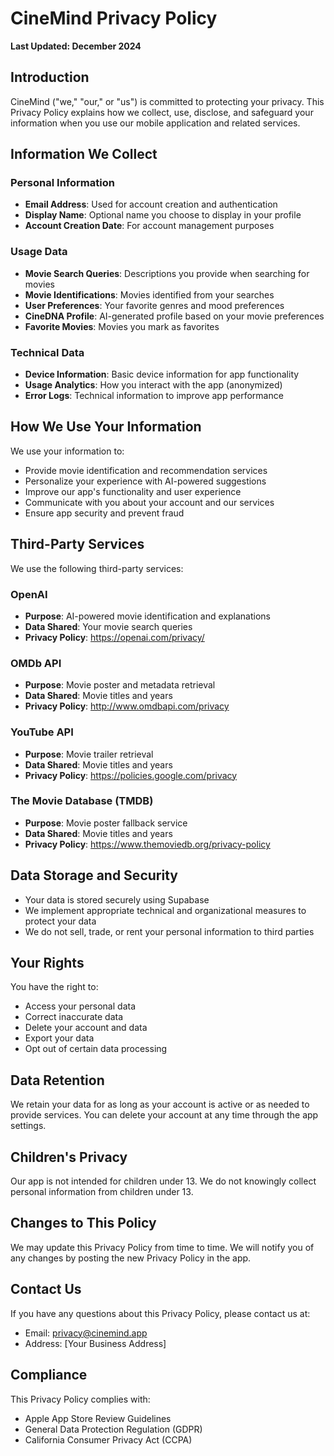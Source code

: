 # CineMind Privacy Policy

**Last Updated: December 2024**

## Introduction

CineMind ("we," "our," or "us") is committed to protecting your privacy. This Privacy Policy explains how we collect, use, disclose, and safeguard your information when you use our mobile application and related services.

## Information We Collect

### Personal Information
- **Email Address**: Used for account creation and authentication
- **Display Name**: Optional name you choose to display in your profile
- **Account Creation Date**: For account management purposes

### Usage Data
- **Movie Search Queries**: Descriptions you provide when searching for movies
- **Movie Identifications**: Movies identified from your searches
- **User Preferences**: Your favorite genres and mood preferences
- **CineDNA Profile**: AI-generated profile based on your movie preferences
- **Favorite Movies**: Movies you mark as favorites

### Technical Data
- **Device Information**: Basic device information for app functionality
- **Usage Analytics**: How you interact with the app (anonymized)
- **Error Logs**: Technical information to improve app performance

## How We Use Your Information

We use your information to:
- Provide movie identification and recommendation services
- Personalize your experience with AI-powered suggestions
- Improve our app's functionality and user experience
- Communicate with you about your account and our services
- Ensure app security and prevent fraud

## Third-Party Services

We use the following third-party services:

### OpenAI
- **Purpose**: AI-powered movie identification and explanations
- **Data Shared**: Your movie search queries
- **Privacy Policy**: https://openai.com/privacy/

### OMDb API
- **Purpose**: Movie poster and metadata retrieval
- **Data Shared**: Movie titles and years
- **Privacy Policy**: http://www.omdbapi.com/privacy

### YouTube API
- **Purpose**: Movie trailer retrieval
- **Data Shared**: Movie titles and years
- **Privacy Policy**: https://policies.google.com/privacy

### The Movie Database (TMDB)
- **Purpose**: Movie poster fallback service
- **Data Shared**: Movie titles and years
- **Privacy Policy**: https://www.themoviedb.org/privacy-policy

## Data Storage and Security

- Your data is stored securely using Supabase
- We implement appropriate technical and organizational measures to protect your data
- We do not sell, trade, or rent your personal information to third parties

## Your Rights

You have the right to:
- Access your personal data
- Correct inaccurate data
- Delete your account and data
- Export your data
- Opt out of certain data processing

## Data Retention

We retain your data for as long as your account is active or as needed to provide services. You can delete your account at any time through the app settings.

## Children's Privacy

Our app is not intended for children under 13. We do not knowingly collect personal information from children under 13.

## Changes to This Policy

We may update this Privacy Policy from time to time. We will notify you of any changes by posting the new Privacy Policy in the app.

## Contact Us

If you have any questions about this Privacy Policy, please contact us at:
- Email: privacy@cinemind.app
- Address: [Your Business Address]

## Compliance

This Privacy Policy complies with:
- Apple App Store Review Guidelines
- General Data Protection Regulation (GDPR)
- California Consumer Privacy Act (CCPA)
